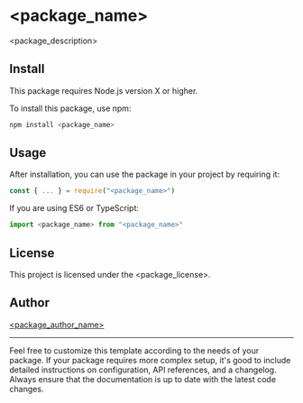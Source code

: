 # <package_name>

<package_description>

## Install

This package requires Node.js version X or higher.

To install this package, use npm:

```bash
npm install <package_name>
```

## Usage

After installation, you can use the package in your project by requiring it:

```javascript
const { ... } = require("<package_name>")
```

If you are using ES6 or TypeScript:

```javascript
import <package_name> from "<package_name>"
```

## License

This project is licensed under the <package_license>.

## Author

[<package_author_name>](https://github.com/<package_author_name>)

---

Feel free to customize this template according to the needs of your package. If your package requires more complex setup, it's good to include detailed instructions on configuration, API references, and a changelog. Always ensure that the documentation is up to date with the latest code changes.
